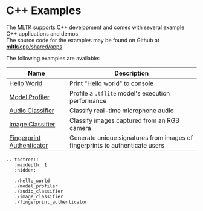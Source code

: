 # C++ Examples

The MLTK supports [C++ development](../index.md) and comes with several example C++ applications and demos.  
The source code for the examples may be found on Github at [__mltk__/cpp/shared/apps](../../../cpp/shared/apps)

The following examples are available:  

| Name                                                                                                                         | Description                                                                  |
| ---------------------------------------------------------------------------------------------------------------------------- | ---------------------------------------------------------------------------- |
| [Hello World](https://siliconlabs.github.io/mltk/docs/cpp_development/examples/hello_world.html)                             | Print "Hello world" to console                                               |
| [Model Profiler](https://siliconlabs.github.io/mltk/docs/cpp_development/examples/model_profiler.html)                       | Profile a `.tflite` model's execution performance                            |
| [Audio Classifier](https://siliconlabs.github.io/mltk/docs/cpp_development/examples/audio_classifier.html)                   | Classify real-time microphone audio                                          |
| [Image Classifier](https://siliconlabs.github.io/mltk/docs/cpp_development/examples/image_classifier.html)                   | Classify images captured from an RGB camera                                  |
| [Fingerprint Authenticator](https://siliconlabs.github.io/mltk/docs/cpp_development/examples/fingerprint_authenticator.html) | Generate unique signatures from images of fingerprints to authenticate users |
 


```{eval-rst}
.. toctree::
   :maxdepth: 1
   :hidden:

   ./hello_world
   ./model_profiler
   ./audio_classifier
   ./image_classifier
   ./fingerprint_authenticator
```